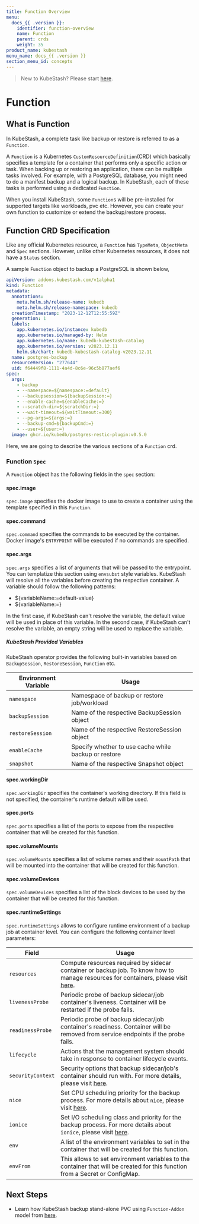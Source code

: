 ```yaml
---
title: Function Overview
menu:
  docs_{{ .version }}:
    identifier: function-overview
    name: Function
    parent: crds
    weight: 35
product_name: kubestash
menu_name: docs_{{ .version }}
section_menu_id: concepts
---
```


> New to KubeStash? Please start [here](/docs/concepts/README.md).

# Function

## What is Function

In KubeStash, a complete task like backup or restore is referred to as a `Function`.

A `Function` is a Kubernetes `CustomResourceDefinition`(CRD) which basically specifies a template for a container that performs only a specific action or task. When backing up or restoring an application, there can be multiple tasks involved. For example, with a PostgreSQL database, you might need to do a manifest backup and a logical backup. In KubeStash, each of these tasks is performed using a dedicated `Function`.

When you install KubeStash, some `Function`s will be pre-installed for supported targets like workloads, pvc etc. However, you can create your own function to customize or extend the backup/restore process.

## Function CRD Specification

Like any official Kubernetes resource, a `Function` has `TypeMeta`, `ObjectMeta` and `Spec` sections. However, unlike other Kubernetes resources, it does not have a `Status` section.

A sample `Function` object to backup a PostgreSQL is shown below,

```yaml
apiVersion: addons.kubestash.com/v1alpha1
kind: Function
metadata:
  annotations:
    meta.helm.sh/release-name: kubedb
    meta.helm.sh/release-namespace: kubedb
  creationTimestamp: "2023-12-12T12:55:59Z"
  generation: 1
  labels:
    app.kubernetes.io/instance: kubedb
    app.kubernetes.io/managed-by: Helm
    app.kubernetes.io/name: kubedb-kubestash-catalog
    app.kubernetes.io/version: v2023.12.11
    helm.sh/chart: kubedb-kubestash-catalog-v2023.12.11
  name: postgres-backup
  resourceVersion: "277644"
  uid: f64449f8-1111-4a4d-8c6e-96c5b877aef6
spec:
  args:
    - backup
    - --namespace=${namespace:=default}
    - --backupsession=${backupSession:=}
    - --enable-cache=${enableCache:=}
    - --scratch-dir=${scratchDir:=}
    - --wait-timeout=${waitTimeout:=300}
    - --pg-args=${args:=}
    - --backup-cmd=${backupCmd:=}
    - --user=${user:=}
  image: ghcr.io/kubedb/postgres-restic-plugin:v0.5.0
```

Here, we are going to describe the various sections of a `Function` crd.

### Function `Spec`

A `Function` object has the following fields in the `spec` section:

#### spec.image

`spec.image` specifies the docker image to use to create a container using the template specified in this `Function`.

#### spec.command

`spec.command` specifies the commands to be executed by the container. Docker image's `ENTRYPOINT` will be executed if no commands are specified.

#### spec.args

`spec.args` specifies a list of arguments that will be passed to the entrypoint. You can templatize this section using `envsubst` style variables. KubeStash will resolve all the variables before creating the respective container. A variable should follow the following patterns:

- ${variableName:=default-value}
- ${variableName:=}

In the first case, if KubeStash can't resolve the variable, the default value will be used in place of this variable. In the second case, if KubeStash can't resolve the variable, an empty string will be used to replace the variable.

##### KubeStash Provided Variables

KubeStash operator provides the following built-in variables based on `BackupSession`, `RestoreSession`, `Function` etc.

| Environment Variable | Usage                                                |
|----------------------|------------------------------------------------------|
| `namespace`          | Namespace of backup or restore job/workload          |
| `backupSession`      | Name of the respective BackupSession object          |
| `restoreSession`     | Name of the respective RestoreSession object         |
| `enableCache`        | Specify whether to use cache while backup or restore |
| `snapshot`           | Name of the respective Snapshot object               |

#### spec.workingDir

`spec.workingDir` specifies the container's working directory. If this field is not specified, the container's runtime default will be used.

#### spec.ports

`spec.ports` specifies a list of the ports to expose from the respective container that will be created for this function.

#### spec.volumeMounts

`spec.volumeMounts` specifies a list of volume names and their `mountPath` that will be mounted into the container that will be created for this function.

#### spec.volumeDevices

`spec.volumeDevices` specifies a list of the block devices to be used by the container that will be created for this function.

#### spec.runtimeSettings

`spec.runtimeSettings` allows to configure runtime environment of a backup job at container level. You can configure the following container level parameters:

| Field             | Usage                                                                                                                                                                                                                      |
|-------------------|----------------------------------------------------------------------------------------------------------------------------------------------------------------------------------------------------------------------------|
| `resources`       | Compute resources required by sidecar container or backup job. To know how to manage resources for containers, please visit [here](https://kubernetes.io/docs/concepts/configuration/manage-compute-resources-container/). |
| `livenessProbe`   | Periodic probe of backup sidecar/job container's liveness. Container will be restarted if the probe fails.                                                                                                                 |
| `readinessProbe`  | Periodic probe of backup sidecar/job container's readiness. Container will be removed from service endpoints if the probe fails.                                                                                           |
| `lifecycle`       | Actions that the management system should take in response to container lifecycle events.                                                                                                                                  |
| `securityContext` | Security options that backup sidecar/job's container should run with. For more details, please visit [here](https://kubernetes.io/docs/concepts/policy/security-context/).                                                 |
| `nice`            | Set CPU scheduling priority for the backup process. For more details about `nice`, please visit [here](https://www.askapache.com/optimize/optimize-nice-ionice/#nice).                                                     |
| `ionice`          | Set I/O scheduling class and priority for the backup process. For more details about `ionice`, please visit [here](https://www.askapache.com/optimize/optimize-nice-ionice/#ionice).                                       |
| `env`             | A list of the environment variables to set in the container that will be created for this function.                                                                                                                        |
| `envFrom`         | This allows to set environment variables to the container that will be created for this function from a Secret or ConfigMap.                                                                                               |


## Next Steps

- Learn how KubeStash backup stand-alone PVC using `Function-Addon` model from [here](/docs/guides/volumes/overview/index.md).